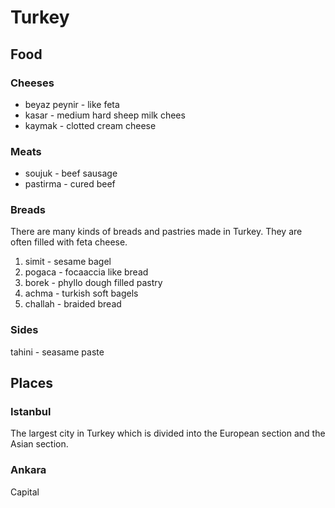 # Turkey

## Food

### Cheeses

* beyaz peynir - like feta
* kasar - medium hard sheep milk chees
* kaymak - clotted cream cheese

### Meats

* soujuk - beef sausage
* pastirma - cured beef

### Breads

There are many kinds of breads and pastries made in Turkey.
They are often filled with feta cheese.

1. simit - sesame bagel
1. pogaca - focaaccia like bread
1. borek - phyllo dough filled pastry
1. achma - turkish soft bagels
1. challah - braided bread

### Sides

tahini - seasame paste

## Places

### Istanbul

The largest city in Turkey which is divided into the European section and the
Asian section.

### Ankara

Capital


